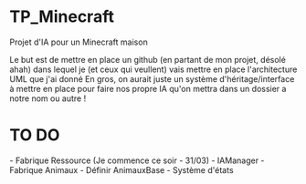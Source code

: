# TP_Minecraft
Projet d'IA pour un Minecraft maison

Le but est de mettre en place un github (en partant de mon projet, désolé ahah) dans lequel je (et ceux qui veullent) vais mettre en place l'architecture UML que j'ai donné
En gros, on aurait juste un système d'héritage/interface à mettre en place pour faire nos propre IA qu'on mettra dans un dossier a notre nom ou autre !

<h1>TO DO</h1>
- Fabrique Ressource (Je commence ce soir - 31/03)
- IAManager
- Fabrique Animaux
- Définir AnimauxBase
- Système d'états

